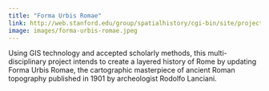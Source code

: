 ```yaml
---
title: "Forma Urbis Romae"
link: http://web.stanford.edu/group/spatialhistory/cgi-bin/site/project.php?id=1063
image: images/forma-urbis-romae.jpeg
---
```

Using GIS technology and accepted scholarly methods, this multi-disciplinary project intends to create a layered history of Rome by updating Forma Urbis Romae, the cartographic masterpiece of ancient Roman topography published in 1901 by archeologist Rodolfo Lanciani.
